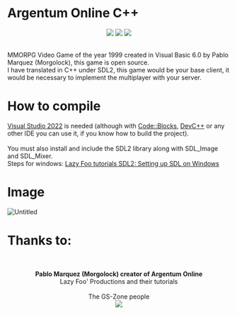 # Argentum Online C++
<div align='center'>
  <a target="_blank"><img src="https://img.shields.io/badge/Build%20for-Windows_x64-43ca1f.svg?style=flat-square"></img></a>
  <a target="_blank"><img src="https://img.shields.io/badge/Made%20in-Visual%20Studio-be27e9.svg?style=flat-square"></img></a>
  <a target="_blank"><img src="https://img.shields.io/badge/License-GNU%20General%20Public%20License%20-e98227.svg?style=flat-square"></img></a>
</div>
<br/>

<p>
  MMORPG Video Game of the year 1999 created in Visual Basic 6.0 by Pablo Marquez (Morgolock), this game is open source. <br/>
  I have translated in C++ under SDL2, this game would be your base client, it would be necessary to implement the multiplayer with your server.
</p>

# How to compile
<p>
  <a href="https://visualstudio.microsoft.com/es/" target="_blank">Visual Studio 2022</a> is needed (although with <a href="https://www.codeblocks.org/" target="_blank">Code::Blocks</a>, <a href="https://www.bloodshed.net/" target="_blank">DevC++</a> or any other IDE you can use it, if you know how to build the project). <br/> <br/>
  You must also install and include the SDL2 library along with SDL_Image and SDL_Mixer. <br/>
  Steps for windows: <a href="http://lazyfoo.net/tutorials/SDL/01_hello_SDL/windows/index.php" target="_blank">Lazy Foo tutorials SDL2: Setting up SDL on Windows</a>
</p>

# Image
![Untitled](https://user-images.githubusercontent.com/82490615/181441638-67b6e05a-333a-4879-9b71-0b28ccd54853.png)

<h1>Thanks to:</h1>
<br/>

<div align='center'>

<p>
  <b>Pablo Marquez (Morgolock) creator of Argentum Online</b> <br/>
  Lazy Foo' Productions and their tutorials  <br/><br/>
  The GS-Zone people <br/>
  <a target="_blank" href="https://www.gs-zone.org/"><img src="https://user-images.githubusercontent.com/82490615/187148671-1d7f92b9-7ea1-45f2-b6f1-f53b07454d93.png"></img></a>
</p>

</div>
